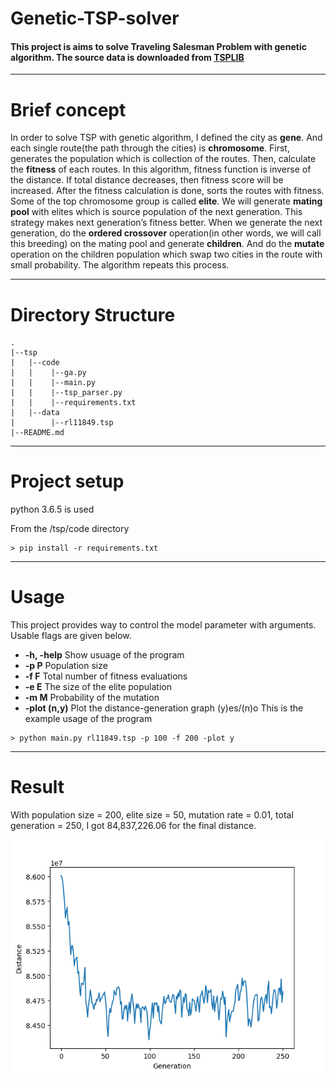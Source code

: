 # Genetic-TSP-solver
#### This project is aims to solve Traveling Salesman Problem with genetic algorithm. The source data is downloaded from [TSPLIB](http://elib.zib.de/pub/mp-testdata/tsp/tsplib/tsplib.html)
---
# Brief concept
  In order to solve TSP with genetic algorithm, I defined the city as **gene**. And each
single route(the path through the cities) is **chromosome**. First, generates the population
which is collection of the routes. Then, calculate the **fitness** of each routes. In this
algorithm, fitness function is inverse of the distance. If total distance decreases, then
fitness score will be increased. After the fitness calculation is done, sorts the routes with
fitness. Some of the top chromosome group is called **elite**. We will generate **mating
pool** with elites which is source population of the next generation. This strategy makes
next generation’s fitness better. When we generate the next generation, do the **ordered
crossover** operation(in other words, we will call this breeding) on the mating pool and
generate **children**. And do the **mutate** operation on the children population which swap
two cities in the route with small probability. The algorithm repeats this process.

---
# Directory Structure
```
.
|--tsp
|   |--code
|   |    |--ga.py
|   |    |--main.py
|   |    |--tsp_parser.py     
|   |    |--requirements.txt
|   |--data
|        |--rl11849.tsp
|--README.md
```
---
# Project setup
python 3.6.5 is used 

From the /tsp/code directory
```
> pip install -r requirements.txt
```
---
# Usage
This project provides way to control the model parameter with arguments. Usable flags are given below.
- **-h, -help** Show usuage of the program
- **-p P** Population size
- **-f F** Total number of fitness evaluations
- **-e E** The size of the elite population
- **-m M** Probability of the mutation
- **-plot (n,y)** Plot the distance-generation graph (y)es/(n)o
This is the example usage of the program
```
> python main.py rl11849.tsp -p 100 -f 200 -plot y
```
---
# Result
With population size = 200, elite size = 50, mutation rate = 0.01, total generation =
250, I got 84,837,226.06 for the final distance.

![text](graph.png)
